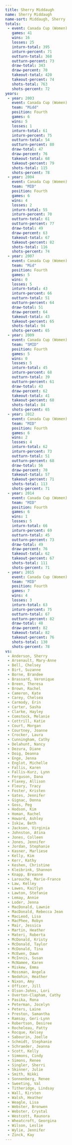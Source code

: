 ```yaml
---
title: Sherry Middaugh
name: Sherry Middaugh
name-sort: Middaugh, Sherry
totals:
 - event: Canada Cup (Women)
   games: 41
   wins: 16
   losses: 25
   inturn-total: 395
   inturn-percent: 71
   outturn-total: 368
   outturn-percent: 73
   draw-total: 343
   draw-percent: 70
   takeout-total: 420
   takeout-percent: 74
   shots-total: 763
   shots-percent: 72
years:
 - year: 2003
   event: Canada Cup (Women)
   team: "Midd"
   position: Fourth
   games: 6
   wins: 5
   losses: 1
   inturn-total: 61
   inturn-percent: 75
   outturn-total: 54
   outturn-percent: 80
   draw-total: 47
   draw-percent: 76
   takeout-total: 68
   takeout-percent: 79
   shots-total: 115
   shots-percent: 78
 - year: 2004
   event: Canada Cup (Women)
   team: "MID"
   position: Fourth
   games: 6
   wins: 4
   losses: 2
   inturn-total: 55
   inturn-percent: 70
   outturn-total: 61
   outturn-percent: 77
   draw-total: 49
   draw-percent: 63
   takeout-total: 67
   takeout-percent: 82
   shots-total: 116
   shots-percent: 74
 - year: 2007
   event: Canada Cup (Women)
   team: "Mid"
   position: Fourth
   games: 5
   wins: 0
   losses: 5
   inturn-total: 43
   inturn-percent: 66
   outturn-total: 51
   outturn-percent: 64
   draw-total: 51
   draw-percent: 64
   takeout-total: 43
   takeout-percent: 65
   shots-total: 94
   shots-percent: 65
 - year: 2009
   event: Canada Cup (Women)
   team: "SMID"
   position: Fourth
   games: 5
   wins: 0
   losses: 5
   inturn-total: 45
   inturn-percent: 68
   outturn-total: 39
   outturn-percent: 61
   draw-total: 43
   draw-percent: 62
   takeout-total: 41
   takeout-percent: 68
   shots-total: 84
   shots-percent: 65
 - year: 2012
   event: Canada Cup (Women)
   team: "MID"
   position: Fourth
   games: 6
   wins: 2
   losses: 4
   inturn-total: 62
   inturn-percent: 73
   outturn-total: 51
   outturn-percent: 68
   draw-total: 56
   draw-percent: 70
   takeout-total: 57
   takeout-percent: 71
   shots-total: 113
   shots-percent: 71
 - year: 2014
   event: Canada Cup (Women)
   team: "MID"
   position: Fourth
   games: 6
   wins: 1
   losses: 5
   inturn-total: 66
   inturn-percent: 69
   outturn-total: 45
   outturn-percent: 73
   draw-total: 49
   draw-percent: 76
   takeout-total: 62
   takeout-percent: 67
   shots-total: 111
   shots-percent: 71
 - year: 2015
   event: Canada Cup (Women)
   team: "MID"
   position: Fourth
   games: 7
   wins: 4
   losses: 3
   inturn-total: 63
   inturn-percent: 75
   outturn-total: 67
   outturn-percent: 82
   draw-total: 48
   draw-percent: 82
   takeout-total: 82
   takeout-percent: 76
   shots-total: 130
   shots-percent: 78
vs:
 - Anderson, Sherry
 - Arsenault, Mary-Anne
 - Bell, Chelsey
 - Birt, Suzanne
 - Borne, Brandee
 - Brassard, Veronique
 - Breen, Theresa
 - Brown, Rachel
 - Cameron, Kate
 - Carey, Chelsea
 - Carmody, Erin
 - Carter, Sasha
 - Clarke, Hayley
 - Comstock, Melanie
 - Cottrill, Katie
 - Court, Morgan
 - Courtney, Joanne
 - Crocker, Laura
 - Cunningham, Cathy
 - Delahunt, Nancy
 - Dezura, Diane
 - Doig, Deanna
 - Enge, Jenna
 - Englot, Michelle
 - Fallis, Karen
 - Fallis-Kurz, Lynn
 - Ferguson, Dana
 - Flaxey, Allison
 - Fleury, Tracy
 - Foster, Kristen
 - Gates, Jennifer
 - Gignac, Donna
 - Goss, Peg
 - Hodson, Kim
 - Homan, Rachel
 - Howard, Ashley
 - Iskiw, Beth
 - Jackson, Virginia
 - Johnston, Atina
 - Jones, Colleen
 - Jones, Jennifer
 - Jordan, Stephanie
 - Kasner, Marliese
 - Kelly, Kim
 - Kerr, Kathy
 - Keshen, Christine
 - Kleibrink, Shannon
 - Knapp, Breanne
 - Larouche, Marie-France
 - Law, Kelley
 - Lawes, Kaitlyn
 - Lawton, Stefanie
 - Lemay, Annie
 - Loder, Jenna
 - MacDonald, Lawnie
 - MacDonald, Rebecca Jean
 - MacLeod, Lisa
 - MacPhee, Robyn
 - Mair, Jessica
 - Martin, Heather
 - Materi, Roberta
 - McDonald, Kristy
 - McDonald, Taylor
 - McDonald, Tina
 - McEwen, Dawn
 - McInnis, Susan
 - McNamee, Karen
 - Miskew, Emma
 - Mossman, Angela
 - Nedohin, Heather
 - Nixon, Amy
 - Officer, Jill
 - Olson-Johns, Lori
 - Overton-Clapham, Cathy
 - Pasika, Rona
 - Peterman, Jocelyn
 - Peters, Laine
 - Preston, Samantha
 - Ramsay, Geri-Lynn
 - Robertson, Desiree
 - Rocheleau, Patty
 - Rocque, Kelsey
 - Sabourin, Joelle
 - Schmidt, Stephanie
 - Schraeder, Jeanna
 - Scott, Kelly
 - Simmons, Cindy
 - Simons, Renee
 - Singler, Sherri
 - Skinner, Julie
 - Smith, Nikki
 - Sonnenberg, Renee
 - Sweeting, Val
 - Titheridge, Lindsay
 - Wall, Kirsten
 - Walsh, Heather
 - Weagle, Lisa
 - Webster, Bronwen
 - Webster, Crystal
 - Westcott, Raunora
 - Wheatcroft, Georgina
 - Wilson, Leslie
 - Wylie, Jennifer
 - Zinck, Kay
---
```

